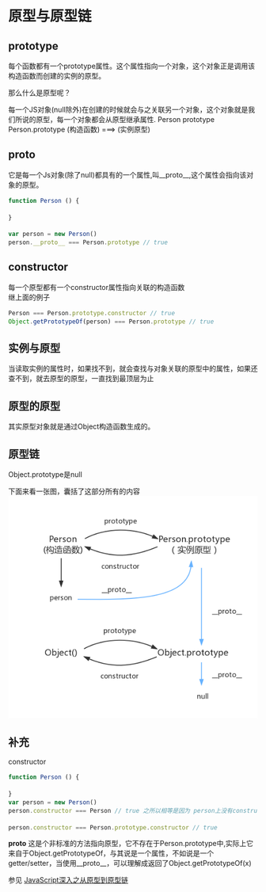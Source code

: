 # 原型与原型链
## prototype
每个函数都有一个prototype属性。这个属性指向一个对象，这个对象正是调用该构造函数而创建的实例的原型。

那么什么是原型呢？

每一个JS对象(null除外)在创建的时候就会与之关联另一个对象，这个对象就是我们所说的原型，每一个对象都会从原型继承属性.
Person      prototype  Person.prototype
(构造函数)      ===>     (实例原型)

## __proto__
它是每一个Js对象(除了null)都具有的一个属性,叫__proto__,这个属性会指向该对象的原型。
```js
function Person () {

}

var person = new Person()
person.__proto__ === Person.prototype // true
```
<!-- 既然实例对象和构造函数都可以指向原型，那么原型是否有属性指向构造函数或者实例呢 -->
## constructor
每一个原型都有一个constructor属性指向关联的构造函数  
继上面的例子
```js
Person === Person.prototype.constructor // true
Object.getPrototypeOf(person) === Person.prototype // true
```

## 实例与原型
当读取实例的属性时，如果找不到，就会查找与对象关联的原型中的属性，如果还查不到，就去原型的原型，一直找到最顶层为止
## 原型的原型
其实原型对象就是通过Object构造函数生成的。
## 原型链
Object.prototype是null

下面来看一张图，囊括了这部分所有的内容
![prototype](./img/prototype.png)

## 补充
constructor 
```js
function Person () {

}
var person = new Person()
person.constructor === Person // true 之所以相等是因为 person上没有constructor，是在它原型上找到的，见下面

person.constructor === Person.prototype.constructor // true
```
__proto__
这是个非标准的方法指向原型，它不存在于Person.prototype中,实际上它来自于Object.getPrototypeOf，与其说是一个属性，不如说是一个getter/setter，当使用__proto__，可以理解成返回了Object.getPrototypeOf(x)

参见 [JavaScript深入之从原型到原型链](https://github.com/mqyqingfeng/Blog/issues/2)